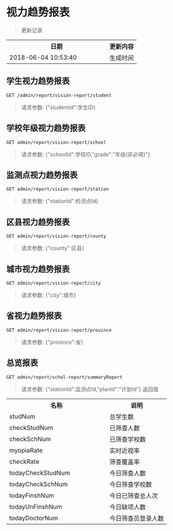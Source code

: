 # 视力趋势报表

> 更新记录

<table>
    <tr>
        <th style="width:250px;">日期</th>
        <th>更新内容</th>
    </tr>
    <tr>
        <td>2018-06-04 10:53:40</td>
        <td>生成时间</td>
    </tr>
</table>

## 学生视力趋势报表

```
GET /admin/report/vision-report/student
```

> 请求参数: {"studentId":学生ID}

## 学校年级视力趋势报表

```
GET admin/report/vision-report/school
```

> 请求参数: {"schoolId":学校ID,"grade":"年级(非必填)"}

## 监测点视力趋势报表

```
GET admin/report/vision-report/station
```

> 请求参数: {"stationId":检测点Id}

## 区县视力趋势报表

```
GET admin/report/vision-report/county
```

> 请求参数: {"county":区县}

## 城市视力趋势报表

```
GET admin/report/vision-report/city
```

> 请求参数: {"city":城市}

## 省视力趋势报表

```
GET admin/report/vision-report/province
```

> 请求参数: {"province":省}

## 总览报表
```
GET admin/report/schol-report/summaryReport
```
> 请求参数: {"stationId":监测点Id,"planId":"计划Id"}
> 返回值
<table>
    <tr>
        <th style="width:250px;">名称</th>
        <th>说明</th>
    </tr>
    <tr>
        <td>studNum</td>
        <td>总学生数</td>
    </tr>
    <tr>
        <td>checkStudNum</td>
        <td>已筛查人数</td>
    </tr>
    <tr>
        <td>checkSchNum</td>
        <td>已筛查学校数</td>
    </tr>
    <tr>
        <td>myopiaRate</td>
        <td>实时近视率</td>
    </tr>
    <tr>
        <td>checkRate</td>
        <td>筛查覆盖率</td>
    </tr>
    <tr>
        <td>todayCheckStudNum</td>
        <td>今日筛查人数</td>
    </tr>
    <tr>
        <td>todayCheckSchNum</td>
        <td>今日筛查学校数</td>
    </tr>
    <tr>
        <td>todayFinshNum</td>
        <td>今日已筛查总人次</td>
    </tr>
    <tr>
        <td>todayUnFinshNum</td>
        <td>今日缺项人数</td>
    </tr>
    <tr>
        <td>todayDoctorNum</td>
        <td>今日筛查员登录人数</td>
    </tr>

    
</table>